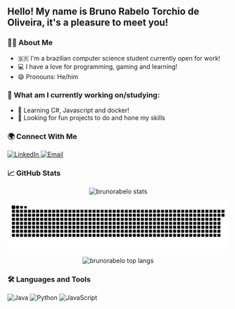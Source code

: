 ## Hello! My name is Bruno Rabelo Torchio de Oliveira, it's a pleasure to meet you!

### 👨‍💻 About Me
- 🇧🇷 I'm a brazilian computer science student currently open for work!
- 💻 I have a love for programming, gaming and learning!
- 😄 Pronouns: He/him

### 🌱 What am I currently working on/studying:
- 🔭 Learning C#, Javascript and docker!
- 👯 Looking for fun projects to do and hone my skills

### 🌍 Connect With Me

<p align="left">
  <a href="https://www.linkedin.com/in/bruno-rabelo-torchio-de-oliveira-92835a2a8/" target="_blank">
    <img src="https://img.shields.io/badge/LinkedIn-blue?logo=linkedin&logoColor=white" alt="LinkedIn"/>
  </a>
  <a href="mailto:brunotorchio2005@gmail.com">
    <img src="https://img.shields.io/badge/Email-D14836?logo=gmail&logoColor=white" alt="Email"/>
  </a>
</p>

### 📈 GitHub Stats

<p align="center">
  <img src="https://github-readme-stats.vercel.app/api?username=Wheremst&show_icons=true&theme=highcontrast" alt="brunorabelo stats" />
</p>

![Snake animation](https://github.com/Wheremst/Wheremst/blob/output/github-snake-dark.svg)
<p align="center">
  <img src="https://github-readme-stats.vercel.app/api/top-langs/?username=Wheremst&layout=compact&theme=highcontrast" alt="brunorabelo top langs" />
</p>

### 🛠️ Languages and Tools

<p align="left">
  <img src="https://img.shields.io/badge/java-%23ED8B00.svg?style=for-the-badge&logo=openjdk&logoColor=white" alt="Java"/>
  <img src="https://img.shields.io/badge/python-3670A0?style=for-the-badge&logo=python&logoColor=ffdd54" alt="Python"/>
  <img src="https://img.shields.io/badge/JavaScript-F7DF1E?style=for-the-badge&logo=javascript&logoColor=black" alt="JavaScript"/>
</p>
